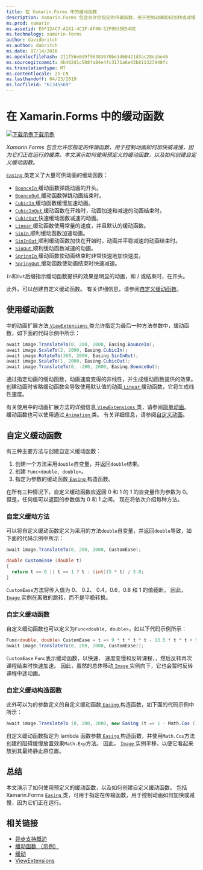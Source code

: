 ```yaml
---
title: 在 Xamarin.Forms 中的缓动函数
description: Xamarin.Forms 包含允许您指定的传输函数，用于控制动画如何加快或减慢，因为它们正在运行的缓类。 本文演示如何使用预定义的缓动函数，以及如何创建自定义缓动函数。
ms.prod: xamarin
ms.assetid: E6F124C7-A161-4C1F-AF40-52F0935E54DE
ms.technology: xamarin-forms
author: davidbritch
ms.author: dabritch
ms.date: 07/14/2016
ms.openlocfilehash: 211f56e0d9f96383670be1d60421d3ac28eabe46
ms.sourcegitcommit: 4b402d1c508fa84e4fc3171a6e43b811323948fc
ms.translationtype: MT
ms.contentlocale: zh-CN
ms.lasthandoff: 04/23/2019
ms.locfileid: "61345569"
---
```

# <a name="easing-functions-in-xamarinforms"></a>在 Xamarin.Forms 中的缓动函数

[![下载示例](~/media/shared/download.png)下载示例](https://developer.xamarin.com/samples/xamarin-forms/userinterface/animation/easing/)

_Xamarin.Forms 包含允许您指定的传输函数，用于控制动画如何加快或减慢，因为它们正在运行的缓类。本文演示如何使用预定义的缓动函数，以及如何创建自定义缓动函数。_


[ `Easing` ](xref:Xamarin.Forms.Easing)类定义了大量可供动画的缓动函数：

- [ `BounceIn` ](xref:Xamarin.Forms.Easing.BounceIn)缓动函数弹跳动画的开头。
- [ `BounceOut` ](xref:Xamarin.Forms.Easing.BounceOut)缓动函数弹跳动画结束时。
- [ `CubicIn` ](xref:Xamarin.Forms.Easing.CubicIn)缓动函数缓慢加速动画。
- [ `CubicInOut` ](xref:Xamarin.Forms.Easing.CubicInOut)缓动函数在开始时，动画加速和减速的动画结束时。
- [ `CubicOut` ](xref:Xamarin.Forms.Easing.CubicOut)快速缓动函数减速的动画。
- [ `Linear` ](xref:Xamarin.Forms.Easing.Linear)缓动函数使用常量的速度，并且默认的缓动函数。
- [ `SinIn` ](xref:Xamarin.Forms.Easing.SinIn)顺利缓动函数加速动画。
- [ `SinInOut` ](xref:Xamarin.Forms.Easing.SinInOut)顺利缓动函数加快在开始时，动画并平稳减速的动画结束时。
- [ `SinOut` ](xref:Xamarin.Forms.Easing.SinOut)顺利缓动函数减速的动画。
- [ `SpringIn` ](xref:Xamarin.Forms.Easing.SpringIn)缓动函数使动画结束时非常快速地加快速度。
- [ `SpringOut` ](xref:Xamarin.Forms.Easing.SpringOut)缓动函数使动画结束时快速减速。

`In`和`Out`后缀指示缓动函数提供的效果是明显的动画，和 / 或结束时，在开头。

此外，可以创建自定义缓动函数。 有关详细信息，请参阅[自定义缓动函数](#customeasing)。

## <a name="consuming-an-easing-function"></a>使用缓动函数

中的动画扩展方法[ `ViewExtensions` ](xref:Xamarin.Forms.ViewExtensions)类允许指定为最后一种方法参数中，缓动函数，如下面的代码示例中所示：

```csharp
await image.TranslateTo(0, 200, 2000, Easing.BounceIn);
await image.ScaleTo(2, 2000, Easing.CubicIn);
await image.RotateTo(360, 2000, Easing.SinInOut);
await image.ScaleTo(1, 2000, Easing.CubicOut);
await image.TranslateTo(0, -200, 2000, Easing.BounceOut);
```

通过指定动画的缓动函数，动画速度变得的非线性，并生成缓动函数提供的效果。 创建动画时省略缓动函数会导致使用默认值的动画[ `Linear` ](xref:Xamarin.Forms.Easing.Linear)缓动函数，它将生成线性速度。

有关使用中的动画扩展方法的详细信息[ `ViewExtensions` ](xref:Xamarin.Forms.ViewExtensions)类，请参阅[简单动画](~/xamarin-forms/user-interface/animation/simple.md)。 缓动函数也可以使用通过[ `Animation` ](xref:Xamarin.Forms.Animation)类。 有关详细信息，请参阅[自定义动画](~/xamarin-forms/user-interface/animation/custom.md)。

<a name="customeasing" />

## <a name="custom-easing-functions"></a>自定义缓动函数

有三种主要方法与创建自定义缓动函数：

1. 创建一个方法采用`double`自变量，并返回`double`结果。
1. 创建 `Func<double, double>`。
1. 指定为参数的缓动函数[ `Easing` ](xref:Xamarin.Forms.Easing)构造函数。

在所有三种情况下，自定义缓动函数应返回 0 和 1 的 1 的自变量作为参数为 0。 但是，任何值可以返回的参数值为 0 和 1 之间。 现在将依次介绍每种方法。

### <a name="custom-easing-method"></a>自定义缓动方法

可以将自定义缓动函数定义为采用的方法`double`自变量，并返回`double`导致，如下面的代码示例中所示：

```csharp
await image.TranslateTo(0, 200, 2000, CustomEase);

double CustomEase (double t)
{
  return t == 0 || t == 1 ? t : (int)(5 * t) / 5.0;
}
```

`CustomEase`方法将传入值为 0、 0.2、 0.4，0.6，0.8 和 1 的值截断。 因此， [ `Image` ](xref:Xamarin.Forms.Image)实例在离散的跳转，而不是平稳转换。

### <a name="custom-easing-func"></a>自定义缓动函数

自定义缓动函数也可以定义为`Func<double, double>`，如以下代码示例所示：

```csharp
Func<double, double> CustomEase = t => 9 * t * t * t - 13.5 * t * t + 5.5 * t;
await image.TranslateTo(0, 200, 2000, CustomEase));
```

`CustomEase` `Func`表示缓动函数，以快速、 速度变慢和反转课程，，然后反转再次课程结束时快速加速。 因此，虽然的总体移动[ `Image` ](xref:Xamarin.Forms.Image)实例向下，它也会暂时反转课程中途动画。

### <a name="custom-easing-constructor"></a>自定义缓动构造函数

此外可以为的参数定义的自定义缓动函数[ `Easing` ](xref:Xamarin.Forms.Easing)构造函数，如下面的代码示例中所示：

```csharp
await image.TranslateTo (0, 200, 2000, new Easing (t => 1 - Math.Cos (10 * Math.PI * t) * Math.Exp (-5 * t)));
```

自定义缓动函数指定为 lambda 函数参数[ `Easing` ](xref:Xamarin.Forms.Easing)构造函数，并使用`Math.Cos`方法创建的阻碍缓慢放置效果`Math.Exp`方法。 因此， [ `Image` ](xref:Xamarin.Forms.Image)实例平移，以便它看起来放到其最终静止原位置。

## <a name="summary"></a>总结

本文演示了如何使用预定义的缓动函数，以及如何创建自定义缓动函数。 包括 Xamarin.Forms [ `Easing` ](xref:Xamarin.Forms.Easing)类，可用于指定在传输函数，用于控制动画如何加快或减慢，因为它们正在运行。



## <a name="related-links"></a>相关链接

- [异步支持概述](~/cross-platform/platform/async.md)
- [缓动函数 （示例）](https://developer.xamarin.com/samples/xamarin-forms/userinterface/animation/easing/)
- [缓动](xref:Xamarin.Forms.Easing)
- [ViewExtensions](xref:Xamarin.Forms.ViewExtensions)

